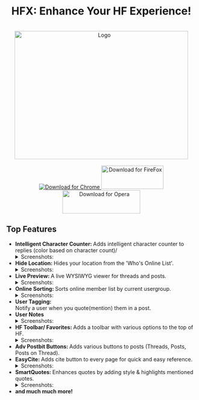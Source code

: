 <div align="center">
  <h1>
    HFX: Enhance Your HF Experience!
  </h1>
  <br>
  <img src="https://raw.githubusercontent.com/xadamxk/HFX/master/images/banner-large.png"  width="460" height="340" title="Logo"  />
  <br /><br />
  <a align="center" href="https://chrome.google.com/webstore/detail/hf-xtension/hcfofmfmidhgbblcnnipcphhegcmdeeb">
    <img src="https://developer.chrome.com/webstore/images/ChromeWebStore_BadgeWBorder_v2_206x58.png" title="Download for Chrome"  />
  </a>
  <a align="center" href="https://github.com/xadamxk/HFX/releases/latest">
    <img src="https://raw.githubusercontent.com/xadamxk/HFX/master/images/FireFoxWebStore01.png" width="165" height="62" title="Download for FireFox"  />
  </a>
  <a align="center" href="https://github.com/xadamxk/HFX/wiki/Installing-HFX-on-Opera-Browser">
    <img src="https://raw.githubusercontent.com/xadamxk/HFX/master/images/OperaWebStore01.png" width="206" height="62" title="Download for Opera"  />
  </a>
  <br>
</div>

<h2>Top Features</h2>
<ul>
  <li><b>Intelligent Character Counter: </b>Adds intelligent character counter to replies (color based on character count)/
  <details><summary>Screenshots:</summary> 
  
  Examples:
  
  <img src="https://camo.githubusercontent.com/138c6c69773bab65f1e59ec4272dff502d934854/687474703a2f2f692e696d6775722e636f6d2f6e4c57616a4f322e706e67" title="Screenshot"/>
  <img src="https://camo.githubusercontent.com/55b53a97245d7c9cab551543a595becde59b5028/687474703a2f2f692e696d6775722e636f6d2f6e596b6841516e2e706e67" title="Screenshot"/>
  <img src="https://camo.githubusercontent.com/192aff7ebad53ff4dc3bcb4a942dd13b5ebc24ce/687474703a2f2f692e696d6775722e636f6d2f73764c3957794a2e706e67" title="Screenshot"/>
  <img src="https://camo.githubusercontent.com/3b29cdf3eca7c3c3f99d901363024c1423cd9c11/687474703a2f2f692e696d6775722e636f6d2f546458623756642e706e67" title="Screenshot"/>
  <img src="https://camo.githubusercontent.com/61d6f601811002d67f333529abf722cf2ad6f7e6/687474703a2f2f692e696d6775722e636f6d2f69666237664e382e706e67" title="Screenshot"/>
  <img src="https://camo.githubusercontent.com/51ae1ff16be9a24c708ab99cc64a4e4d6f9585f9/687474703a2f2f692e696d6775722e636f6d2f6c4e53307a72572e706e67" title="Screenshot"/>
  </details></li>
  
  <li><b>Hide Location: </b>Hides your location from the 'Who's Online List'.
  <details><summary>Screenshots:</summary> 
  
  Before:
  
  <img src="https://camo.githubusercontent.com/a4a4f7120f889a3c0b6835161b8d529592cfbc41/687474703a2f2f692e696d6775722e636f6d2f614a414b4f336c2e706e67" title="Screenshot" />
  
  After:
  
  <img src="https://camo.githubusercontent.com/365e26ce6056847447e675c5afa47f04bf64406d/687474703a2f2f692e696d6775722e636f6d2f745155776162432e706e67" title="Screenshot" />
  </details></li>
  <li><b>Live Preview: </b>A live WYSIWYG viewer for threads and posts.
  <details><summary>Screenshots:</summary> 
  
  Example:
  
  <img src="https://camo.githubusercontent.com/898642003e4d284f831f86459aeff5377972c387/687474703a2f2f692e696d6775722e636f6d2f534250736a6d572e706e67" title="Screenshot" />
  </details></li>
  <li><b>Online Sorting: </b>Sorts online member list by current usergroup.
  <details><summary>Screenshots:</summary> 
  
  Before:
  
  <img src="https://camo.githubusercontent.com/b3abe3bddc004457bf9751fb713b58fdbf54231d/687474703a2f2f692e696d6775722e636f6d2f7763316a5030622e706e67" title="Screenshot" width=800 />
  
  After:
  
  <img src="https://camo.githubusercontent.com/00b47451cc8d6c1e6e311d4c46e1f9ee3293bebb/687474703a2f2f692e696d6775722e636f6d2f6f7854686b54312e706e67" title="Screenshot" width=800 />
  </details></li>
  <li><b>User Tagging: </b></li>Notify a user when you quote(mention) them in a post.
  <li><b>User Notes</b>
  <details><summary>Screenshots:</summary> 
  
  Example:
  
  <img src="https://camo.githubusercontent.com/01e0dd9476e8cb74663799d3307da162764526fb/687474703a2f2f692e696d6775722e636f6d2f537573317a55422e706e67" title="Screenshot" />
  </details></li>
  <li><b>HF Toolbar/ Favorites: </b>Adds a toolbar with various options to the top of HF.
    <details><summary>Screenshots:</summary> 
  
  Example:
  
  <img src="https://camo.githubusercontent.com/2b1722ac8d86e1096ca9d8dba8f10030b3a1a5e7/687474703a2f2f692e696d6775722e636f6d2f647546424556302e706e67" title="Screenshot" width=800/>

  <img src="https://camo.githubusercontent.com/65da5e4e7529ccae94e6c62ba2acedae3a5cd191/687474703a2f2f692e696d6775722e636f6d2f643143587a506a2e706e67" title="Screenshot" width=500 />
  </details></li>
  <li><b>Adv Postbit Buttons: </b>Adds various buttons to posts (Threads, Posts, Posts on Thread).</li>
  <li><b>EasyCite: </b>Adds cite button to every page for quick and easy reference.
  <details><summary>Screenshots:</summary> 
  
  Example:
  
  <img src="https://camo.githubusercontent.com/246ff6aaf295d4273b227f740d451a6cb1c7270a/687474703a2f2f692e696d6775722e636f6d2f324a49496d624d2e706e67" title="Screenshot" />
  
  <img src="https://camo.githubusercontent.com/d127d8d9f77d571c5e13ef8a2ee14b046652413f/687474703a2f2f692e696d6775722e636f6d2f70736c39626b412e706e67" title="Screenshot" />
  </details></li>
  <li><b>SmartQuotes: </b>Enhances quotes by adding style & highlights mentioned quotes.
  <details><summary>Screenshots:</summary> 
  
  SmartQuote:
  
  <img src="https://camo.githubusercontent.com/b7bc1a7c6192cb1b0afa42168290f8221a93a623/687474703a2f2f692e696d6775722e636f6d2f326b4962616f562e706e67" title="Screenshot" />
  
  SmartQuote Mention:
  
  <img src="https://camo.githubusercontent.com/576744668bef0183240b0a841f8b6aa1ce8d7146/687474703a2f2f692e696d6775722e636f6d2f4f37576b746e502e706e67" title="Screenshot" />
  </details></li>
  <li><b>and much much more!</b></li>
</ul>
